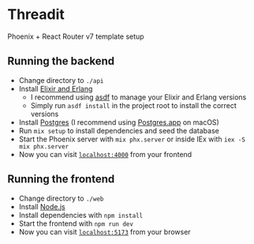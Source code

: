 # Threadit

Phoenix + React Router v7 template setup

## Running the backend

- Change directory to `./api`
- Install [Elixir and Erlang](https://elixir-lang.org/install.html)
  - I recommend using [asdf](https://asdf-vm.com/) to manage your Elixir and Erlang versions
  - Simply run `asdf install` in the project root to install the correct versions
- Install [Postgres](https://www.postgresql.org/download/) (I recommend using [Postgres.app](https://postgresapp.com/) on macOS)
- Run `mix setup` to install dependencies and seed the database
- Start the Phoenix server with `mix phx.server` or inside IEx with `iex -S mix phx.server`
- Now you can visit [`localhost:4000`](http://localhost:4000) from your frontend

## Running the frontend

- Change directory to `./web`
- Install [Node.js](https://nodejs.org/en/download/)
- Install dependencies with `npm install`
- Start the frontend with `npm run dev`
- Now you can visit [`localhost:5173`](http://localhost:5173) from your browser
